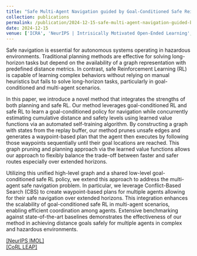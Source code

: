 ```yaml
---
title: "Safe Multi-Agent Navigation guided by Goal-Conditioned Safe Reinforcement Learning" 
collection: publications
permalink: /publication/2024-12-15-safe-multi-agent-navigation-guided-by-goal-conditioned-safe-reinforcement-learning-10
date: 2024-12-15
venue: ['ICRA', 'NeurIPS | Intrisically Motivated Open-Ended Learning', 'CoRL | Learning Effective Abstractions for Planning']
---
```


Safe navigation is essential for autonomous systems operating in hazardous environments. Traditional planning methods are effective for solving long-horizon tasks but depend on the availability of a graph representation with predefined distance metrics. In contrast, safe Reinforcement Learning (RL) is capable of learning complex behaviors without relying on manual heuristics but fails to solve long-horizon tasks, particularly in goal-conditioned and multi-agent scenarios.

In this paper, we introduce a novel method that integrates the strengths of both planning and safe RL. Our method leverages goal-conditioned RL and safe RL to learn a goal-conditioned policy for navigation while concurrently estimating cumulative distance and safety levels using learned value functions via an automated self-training algorithm. By constructing a graph with states from the replay buffer, our method prunes unsafe edges and generates a waypoint-based plan that the agent then executes by following those waypoints sequentially until their goal locations are reached. This graph pruning and planning approach via the learned value functions allows our approach to flexibly balance the trade-off between faster and safer routes especially over extended horizons.

Utilizing this unified high-level graph and a shared low-level goal-conditioned safe RL policy, we extend this approach to address the multi-agent safe navigation problem. In particular, we leverage Conflict-Based Search (CBS) to create waypoint-based plans for multiple agents allowing for their safe navigation over extended horizons. This integration enhances the scalability of goal-conditioned safe RL in multi-agent scenarios, enabling efficient coordination among agents. Extensive benchmarking against state-of-the-art baselines demonstrates the effectiveness of our method in achieving distance goals safely for multiple agents in complex and hazardous environments.

[[NeurIPS IMOL]](https://virajparimi.github.io/files/paper10.pdf) <br>
[[CoRL LEAP]](https://virajparimi.github.io/files/paper11.pdf)
